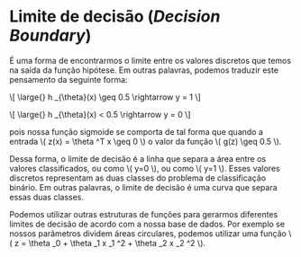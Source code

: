 # Limite de decisão (_Decision Boundary_)

É uma forma de encontrarmos o limite entre os valores discretos que temos na saída da função
hipótese. Em outras palavras, podemos traduzir este pensamento da seguinte forma:

\\[
  \large{} h _{\theta}(x) \geq 0.5 \rightarrow y = 1
\\]

\\[
  \large{} h _{\theta}(x) \< 0.5 \rightarrow y = 0
\\]

pois nossa função sigmoide se comporta de tal forma que quando a entrada \\( z(x) = \theta ^T x \geq 0 \\)
o valor da função \\( g(z) \geq 0.5 \\).

Dessa forma, o limite de decisão é a linha que separa a área entre os valores classificados, ou
como \\( y=0 \\), ou como \\( y=1 \\). Esses valores discretos representam as duas classes do problema de
classificação binário. Em outras palavras, o limite de decisão é uma curva que separa essas duas
classes.

Podemos utilizar outras estruturas de funções para gerarmos diferentes limites de decisão de acordo
com a nossa base de dados. Por exemplo se nossos parâmetros dividem áreas circulares, podemos
utilizar uma função \\( z = \theta _0 + \theta _1 x _1 ^2 + \theta _2 x _2 ^2 \\).
